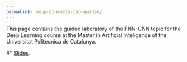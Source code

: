 ```yaml
---
permalink: /mlp-convnets-lab-guided/
---
```


This page contains the guided laboratory of the FNN-CNN topic for the Deep Learning course at the Master in Artificial Inteligence of the Universitat Politècnica de Catalunya.

#*  [Slides](http://upc-mai-dl.github.io/files/fnn_cnn_lab.pdf).
